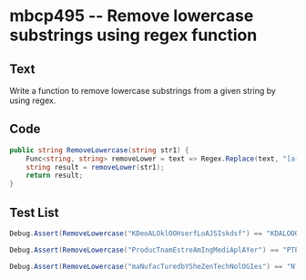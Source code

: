 # mbcp495 -- Remove lowercase substrings using regex function

## Text

Write a function to remove lowercase substrings from a given string by using regex.

## Code

```csharp
public string RemoveLowercase(string str1) {
    Func<string, string> removeLower = text => Regex.Replace(text, "[a-z]", "");
    string result = removeLower(str1);
    return result;
}
```

## Test List

```csharp
Debug.Assert(RemoveLowercase("KDeoALOklOOHserfLoAJSIskdsf") == "KDALOOOHLAJSI");
```

```csharp
Debug.Assert(RemoveLowercase("ProducTnamEstreAmIngMediAplAYer") == "PTEAIMAAY");
```

```csharp
Debug.Assert(RemoveLowercase("maNufacTuredbYSheZenTechNolOGIes") == "NTYSZTNOGI");
```

